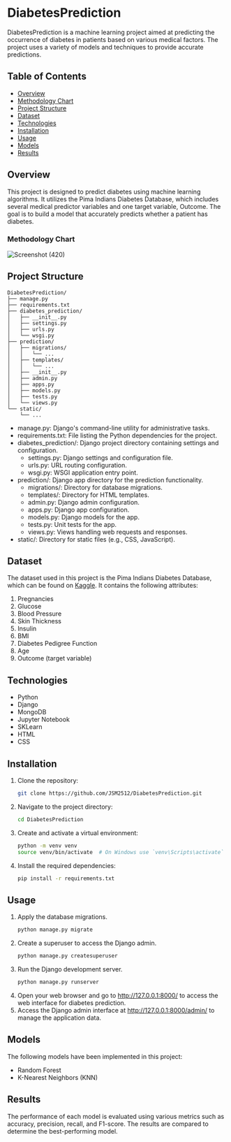# DiabetesPrediction

DiabetesPrediction is a machine learning project aimed at predicting the occurrence of diabetes in patients based on various medical factors. The project uses a variety of models and techniques to provide accurate predictions.

## Table of Contents

- [Overview](#overview)
- [Methodology Chart](#methodology-chart)
- [Project Structure](#project-structure)
- [Dataset](#dataset)
- [Technologies](#technologies)
- [Installation](#installation)
- [Usage](#usage)
- [Models](#models)
- [Results](#results)

## Overview

This project is designed to predict diabetes using machine learning algorithms. It utilizes the Pima Indians Diabetes Database, which includes several medical predictor variables and one target variable, Outcome. The goal is to build a model that accurately predicts whether a patient has diabetes.

### Methodology Chart
![Screenshot (420)](https://user-images.githubusercontent.com/49087609/133254918-0c71509c-e36d-40e2-994a-076edc6ba769.png)

## Project Structure
```
DiabetesPrediction/
├── manage.py
├── requirements.txt
├── diabetes_prediction/
│   ├── __init__.py
│   ├── settings.py
│   ├── urls.py
│   └── wsgi.py
├── prediction/
│   ├── migrations/
│   │   └── ...
│   ├── templates/
│   │   └── ...
│   ├── __init__.py
│   ├── admin.py
│   ├── apps.py
│   ├── models.py
│   ├── tests.py
│   └── views.py
└── static/
    └── ...
```
- manage.py: Django's command-line utility for administrative tasks.
- requirements.txt: File listing the Python dependencies for the project.
- diabetes_prediction/: Django project directory containing settings and configuration.
  - settings.py: Django settings and configuration file.
  - urls.py: URL routing configuration.
  - wsgi.py: WSGI application entry point.
- prediction/: Django app directory for the prediction functionality.
  - migrations/: Directory for database migrations.
  - templates/: Directory for HTML templates.
  - admin.py: Django admin configuration.
  - apps.py: Django app configuration.
  - models.py: Django models for the app.
  - tests.py: Unit tests for the app.
  - views.py: Views handling web requests and responses.
- static/: Directory for static files (e.g., CSS, JavaScript).

## Dataset

The dataset used in this project is the Pima Indians Diabetes Database, which can be found on [Kaggle](https://www.kaggle.com/uciml/pima-indians-diabetes-database). It contains the following attributes:

1. Pregnancies
2. Glucose
3. Blood Pressure
4. Skin Thickness
5. Insulin
6. BMI
7. Diabetes Pedigree Function
8. Age
9. Outcome (target variable)

## Technologies

- Python
- Django
- MongoDB
- Jupyter Notebook
- SKLearn
- HTML
- CSS

## Installation

1. Clone the repository:
   ```bash
   git clone https://github.com/JSM2512/DiabetesPrediction.git
   ```
2. Navigate to the project directory:
   ```bash
   cd DiabetesPrediction
   ```
3. Create and activate a virtual environment:
    ```bash
    python -m venv venv
    source venv/bin/activate  # On Windows use `venv\Scripts\activate`
    ```
4. Install the required dependencies:
    ```bash
    pip install -r requirements.txt
    ```

## Usage
1. Apply the database migrations.
   ```bash
   python manage.py migrate
   ```
2. Create a superuser to access the Django admin.
   ```bash
   python manage.py createsuperuser
   ```
3. Run the Django development server.
   ```bash
   python manage.py runserver
   ```
4. Open your web browser and go to http://127.0.0.1:8000/ to access the web interface for diabetes prediction.
5. Access the Django admin interface at http://127.0.0.1:8000/admin/ to manage the application data.

## Models

The following models have been implemented in this project:
- Random Forest
- K-Nearest Neighbors (KNN)

## Results

The performance of each model is evaluated using various metrics such as accuracy, precision, recall, and F1-score. The results are compared to determine the best-performing model.

